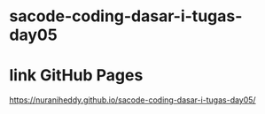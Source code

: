 # sacode-coding-dasar-i-tugas-day05
# link GitHub Pages
https://nuraniheddy.github.io/sacode-coding-dasar-i-tugas-day05/
